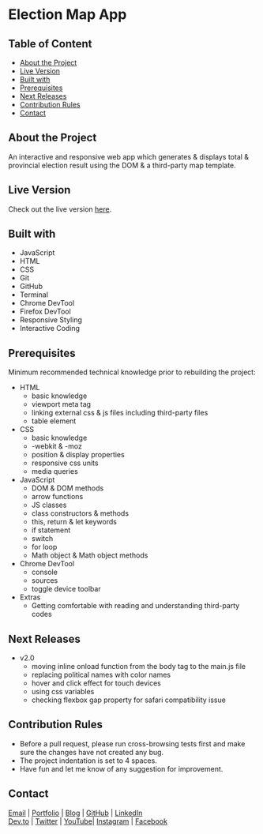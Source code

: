 # Election Map App

<!-- table of content -->
## Table of Content

* [About the Project](#about-the-project)
* [Live Version](#live-version)
* [Built with](#built-with)
* [Prerequisites](#prerequisites)
* [Next Releases](#next-releases)
* [Contribution Rules](#contribution-rules)
* [Contact](#contact)

<!-- about -->
## About the Project

An interactive and responsive web app which generates & displays total & provincial election result using the DOM & a third-party map template.

<!-- live version -->
## Live Version

Check out the live version [here](https://ali-shariatii.github.io/election-map/).

<!-- built -->
## Built with

* JavaScript
* HTML
* CSS
* Git
* GitHub
* Terminal
* Chrome DevTool
* Firefox DevTool
* Responsive Styling
* Interactive Coding

<!-- prerequisites -->
## Prerequisites

Minimum recommended technical knowledge prior to rebuilding the project:

* HTML
    * basic knowledge
    * viewport meta tag
    * linking external css & js files including third-party files
    * table element
* CSS
    * basic knowledge
    * -webkit & -moz
    * position & display properties
    * responsive css units
    * media queries
* JavaScript
    * DOM & DOM methods
    * arrow functions
    * JS classes
    * class constructors & methods
    * this, return & let keywords
    * if statement
    * switch
    * for loop
    * Math object & Math object methods
* Chrome DevTool
    * console
    * sources
    * toggle device toolbar
* Extras
    * Getting comfortable with reading and understanding third-party codes

<!-- new releases -->
## Next Releases

* v2.0
    * moving inline onload function from the body tag to the main.js file
    * replacing political names with color names
    * hover and click effect for touch devices
    * using css variables 
    * checking flexbox gap property for safari compatibility issue

<!-- contribution -->
## Contribution Rules

* Before a pull request, please run cross-browsing tests first and make sure the changes have not created any bug.
* The project indentation is set to 4 spaces.
* Have fun and let me know of any suggestion for improvement.

<!-- contact -->
## Contact

[Email](mailto:a.shariatii91@gmail.com) | [Portfolio](https://alishariatii.com/) | [Blog](https://blog.alishariatii.com/) | [GitHub](https://github.com/ali-shariatii/) | [LinkedIn](https://www.linkedin.com/in/ali-shariatii/)  
[Dev.to](https://dev.to/alishariatii) | [Twitter](https://twitter.com/a_shariatii) | [YouTube](https://www.youtube.com/channel/UCtMqKuobuxPU_9ZIp8vZXgw)| [Instagram](https://www.instagram.com/web_block/)  | [Facebook](https://www.facebook.com/webblokk)


<!-- 
Guidelines
    https://www.markdownguide.org/basic-syntax/#reference-style-links
    https://guides.github.com/pdfs/markdown-cheatsheet-online.pdf 
-->